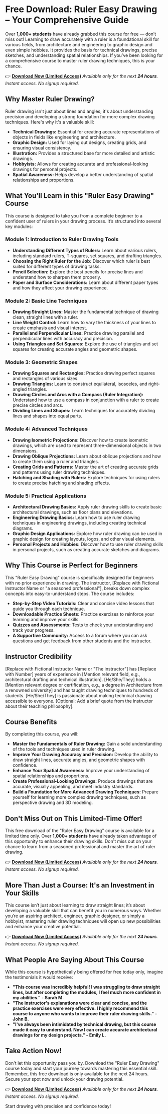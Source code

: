 # Free Download: Ruler Easy Drawing – Your Comprehensive Guide

Over **1,000+ students** have already grabbed this course for free — don’t miss out! Learning to draw accurately with a ruler is a foundational skill for various fields, from architecture and engineering to graphic design and even simple hobbies. It provides the basis for technical drawings, precise sketches, and understanding spatial relationships. If you’ve been looking for a comprehensive course to master ruler drawing techniques, this is your chance.

👉 **[Download Now (Limited Access)](https://udemywork.com/ruler-easy-drawing)**
_Available only for the next **24 hours**. Instant access. No signup required._

## Why Master Ruler Drawing?

Ruler drawing isn't just about lines and angles; it's about understanding precision and developing a strong foundation for more complex drawing techniques. Here's why it's a valuable skill:

*   **Technical Drawings:** Essential for creating accurate representations of objects in fields like engineering and architecture.
*   **Graphic Design:** Used for laying out designs, creating grids, and ensuring visual consistency.
*   **Illustration:** Provides a structured base for more detailed and artistic drawings.
*   **Hobbyists:** Allows for creating accurate and professional-looking drawings for personal projects.
*   **Spatial Awareness:** Helps develop a better understanding of spatial relationships and proportions.

## What You'll Learn in this "Ruler Easy Drawing" Course

This course is designed to take you from a complete beginner to a confident user of rulers in your drawing process. It’s structured into several key modules:

### Module 1: Introduction to Ruler Drawing Tools

*   **Understanding Different Types of Rulers:** Learn about various rulers, including standard rulers, T-squares, set squares, and drafting triangles.
*   **Choosing the Right Ruler for the Job:** Discover which ruler is best suited for different types of drawing tasks.
*   **Pencil Selection:** Explore the best pencils for precise lines and understand how to sharpen them properly.
*   **Paper and Surface Considerations:** Learn about different paper types and how they affect your drawing experience.

### Module 2: Basic Line Techniques

*   **Drawing Straight Lines:** Master the fundamental technique of drawing clean, straight lines with a ruler.
*   **Line Weight Control:** Learn how to vary the thickness of your lines to create emphasis and visual interest.
*   **Parallel and Perpendicular Lines:** Practice drawing parallel and perpendicular lines with accuracy and precision.
*   **Using Triangles and Set Squares:** Explore the use of triangles and set squares for creating accurate angles and geometric shapes.

### Module 3: Geometric Shapes

*   **Drawing Squares and Rectangles:** Practice drawing perfect squares and rectangles of various sizes.
*   **Drawing Triangles:** Learn to construct equilateral, isosceles, and right-angled triangles.
*   **Drawing Circles and Arcs with a Compass (Ruler Integration):** Understand how to use a compass in conjunction with a ruler to create precise circles and arcs.
*   **Dividing Lines and Shapes:** Learn techniques for accurately dividing lines and shapes into equal parts.

### Module 4: Advanced Techniques

*   **Drawing Isometric Projections:** Discover how to create isometric drawings, which are used to represent three-dimensional objects in two dimensions.
*   **Drawing Oblique Projections:** Learn about oblique projections and how to create them using a ruler and triangles.
*   **Creating Grids and Patterns:** Master the art of creating accurate grids and patterns using ruler drawing techniques.
*   **Hatching and Shading with Rulers:** Explore techniques for using rulers to create precise hatching and shading effects.

### Module 5: Practical Applications

*   **Architectural Drawing Basics:** Apply ruler drawing skills to create basic architectural drawings, such as floor plans and elevations.
*   **Engineering Drawing Basics:** Learn how to use ruler drawing techniques in engineering drawings, including creating technical diagrams.
*   **Graphic Design Applications:** Explore how ruler drawing can be used in graphic design for creating layouts, logos, and other visual elements.
*   **Personal Projects and Hobbies:** Discover how to use ruler drawing skills in personal projects, such as creating accurate sketches and diagrams.

## Why This Course is Perfect for Beginners

This "Ruler Easy Drawing" course is specifically designed for beginners with no prior experience in drawing. The instructor, [Replace with Fictional Instructor Name or "a seasoned professional"], breaks down complex concepts into easy-to-understand steps. The course includes:

*   **Step-by-Step Video Tutorials:** Clear and concise video lessons that guide you through each technique.
*   **Downloadable Practice Sheets:** Practice exercises to reinforce your learning and improve your skills.
*   **Quizzes and Assessments:** Tests to check your understanding and track your progress.
*   **A Supportive Community:** Access to a forum where you can ask questions and get feedback from other students and the instructor.

## Instructor Credibility

[Replace with Fictional Instructor Name or "The instructor"] has [Replace with Number] years of experience in [Mention relevant field, e.g., architectural drafting and technical illustration]. [He/She/They] holds a [Mention relevant degree or certification, e.g., a degree in Architecture from a renowned university] and has taught drawing techniques to hundreds of students. [He/She/They] is passionate about making technical drawing accessible to everyone. [Optional: Add a brief quote from the instructor about their teaching philosophy].

## Course Benefits

By completing this course, you will:

*   **Master the Fundamentals of Ruler Drawing:** Gain a solid understanding of the tools and techniques used in ruler drawing.
*   **Improve Your Drawing Accuracy and Precision:** Develop the ability to draw straight lines, accurate angles, and geometric shapes with confidence.
*   **Enhance Your Spatial Awareness:** Improve your understanding of spatial relationships and proportions.
*   **Create Professional-Looking Drawings:** Produce drawings that are accurate, visually appealing, and meet industry standards.
*   **Build a Foundation for More Advanced Drawing Techniques:** Prepare yourself for learning more complex drawing techniques, such as perspective drawing and 3D modeling.

## Don't Miss Out on This Limited-Time Offer!

This free download of the "Ruler Easy Drawing" course is available for a limited time only. Over **1,000+ students** have already taken advantage of this opportunity to enhance their drawing skills. Don't miss out on your chance to learn from a seasoned professional and master the art of ruler drawing.

👉 **[Download Now (Limited Access)](https://udemywork.com/ruler-easy-drawing)**
_Available only for the next **24 hours**. Instant access. No signup required._

## More Than Just a Course: It's an Investment in Your Skills

This course isn’t just about learning to draw straight lines; it’s about developing a valuable skill that can benefit you in numerous ways. Whether you’re an aspiring architect, engineer, graphic designer, or simply a hobbyist, mastering ruler drawing techniques will open up new possibilities and enhance your creative potential.

👉 **[Download Now (Limited Access)](https://udemywork.com/ruler-easy-drawing)**
_Available only for the next **24 hours**. Instant access. No signup required._

## What People Are Saying About This Course

While this course is hypothetically being offered for free today only, imagine the testimonials it would receive:

*   **"This course was incredibly helpful! I was struggling to draw straight lines, but after completing the modules, I feel much more confident in my abilities." - Sarah M.**
*   **"The instructor's explanations were clear and concise, and the practice exercises were very effective. I highly recommend this course to anyone who wants to improve their ruler drawing skills." - John B.**
*   **"I've always been intimidated by technical drawing, but this course made it easy to understand. Now I can create accurate architectural drawings for my design projects." - Emily L.**

## Take Action Now!

Don't let this opportunity pass you by. Download the "Ruler Easy Drawing" course today and start your journey towards mastering this essential skill. Remember, this free download is only available for the next 24 hours. Secure your spot now and unlock your drawing potential.

👉 **[Download Now (Limited Access)](https://udemywork.com/ruler-easy-drawing)**
_Available only for the next **24 hours**. Instant access. No signup required._

Start drawing with precision and confidence today!
